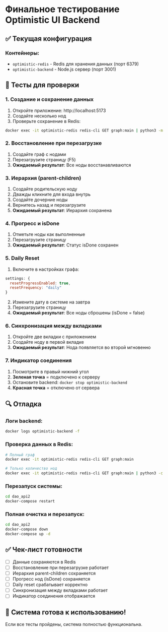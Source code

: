 # Финальное тестирование Optimistic UI Backend

## ✅ Текущая конфигурация

### Контейнеры:
- `optimistic-redis` - Redis для хранения данных (порт 6379)
- `optimistic-backend` - Node.js сервер (порт 3001)

## 🧪 Тесты для проверки

### 1. Создание и сохранение данных

1. Откройте приложение: http://localhost:5173
2. Создайте несколько нод
3. Проверьте сохранение в Redis:
```bash
docker exec -it optimistic-redis redis-cli GET graph:main | python3 -m json.tool | head -20
```

### 2. Восстановление при перезагрузке

1. Создайте граф с нодами
2. Перезагрузите страницу (F5)
3. **Ожидаемый результат**: Все ноды восстанавливаются

### 3. Иерархия (parent-children)

1. Создайте родительскую ноду
2. Дважды кликните для входа внутрь
3. Создайте дочерние ноды
4. Вернитесь назад и перезагрузите
5. **Ожидаемый результат**: Иерархия сохранена

### 4. Прогресс и isDone

1. Отметьте ноды как выполненные
2. Перезагрузите страницу
3. **Ожидаемый результат**: Статус isDone сохранен

### 5. Daily Reset

1. Включите в настройках графа:
```javascript
settings: {
  resetProgressEnabled: true,
  resetFrequency: "daily"
}
```
2. Измените дату в системе на завтра
3. Перезагрузите страницу
4. **Ожидаемый результат**: Все ноды сброшены (isDone = false)

### 6. Синхронизация между вкладками

1. Откройте две вкладки с приложением
2. Создайте ноду в первой вкладке
3. **Ожидаемый результат**: Нода появляется во второй мгновенно

### 7. Индикатор соединения

1. Посмотрите в правый нижний угол
2. **Зеленая точка** = подключено к серверу
3. Остановите backend: `docker stop optimistic-backend`
4. **Красная точка** = отключено от сервера

## 🔍 Отладка

### Логи backend:
```bash
docker logs optimistic-backend -f
```

### Проверка данных в Redis:
```bash
# Полный граф
docker exec -it optimistic-redis redis-cli GET graph:main

# Только количество нод
docker exec -it optimistic-redis redis-cli GET graph:main | python3 -c "import sys, json; d=json.loads(sys.stdin.read()); print(f'Nodes: {len(d[\"nodes\"])}, Edges: {len(d[\"edges\"])}')"
```

### Перезапуск системы:
```bash
cd dao_api2
docker-compose restart
```

### Полная очистка и перезапуск:
```bash
cd dao_api2
docker-compose down
docker-compose up -d
```

## ✅ Чек-лист готовности

- [ ] Данные сохраняются в Redis
- [ ] Восстановление при перезагрузке работает
- [ ] Иерархия parent-children сохраняется
- [ ] Прогресс нод (isDone) сохраняется
- [ ] Daily reset срабатывает корректно
- [ ] Синхронизация между вкладками работает
- [ ] Индикатор соединения отображается

## 🚀 Система готова к использованию!

Если все тесты пройдены, система полностью функциональна.